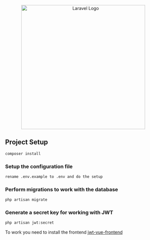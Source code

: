 <p align="center"><a href="https://laravel.com" target="_blank"><img src="https://raw.githubusercontent.com/laravel/art/master/logo-lockup/5%20SVG/2%20CMYK/1%20Full%20Color/laravel-logolockup-cmyk-red.svg" width="400" alt="Laravel Logo"></a></p>
</p>

## Project Setup

```sh
composer install
```

### Setup the configuration file

```sh
rename .env.example to .env and do the setup
```

### Perform migrations to work with the database

```sh
php artisan migrate
```

### Generate a secret key for working with JWT

```sh
php artisan jwt:secret
```

To work you need to install the frontend <a href="https://github.com/biletweb/jwt-vue-frontend">jwt-vue-frontend</a>
